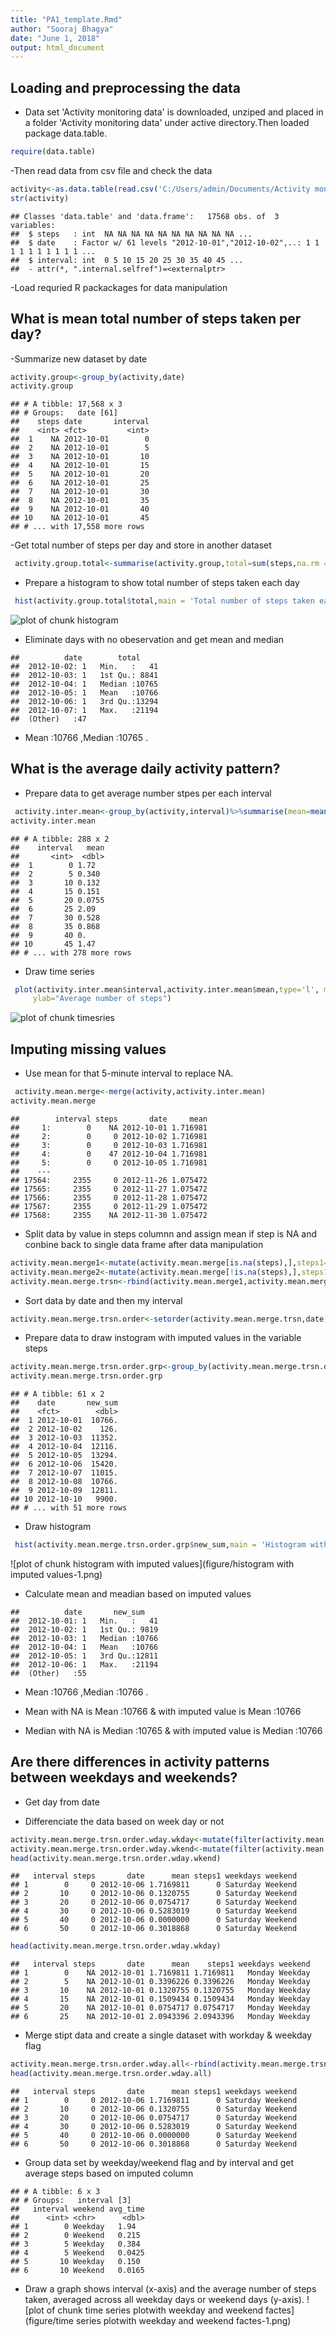 ```yaml
---
title: "PA1_template.Rmd"
author: "Sooraj Bhagya"
date: "June 1, 2018"
output: html_document
---
```




## Loading and preprocessing the data

- Data set 'Activity monitoring data' is downloaded, unziped and placed in a folder 'Activity monitoring data' under active directory.Then loaded package data.table.


```r
require(data.table)
```
-Then read data from csv file and check the data 


```r
activity<-as.data.table(read.csv('C:/Users/admin/Documents/Activity monitoring data/activity.csv'))
str(activity)
```

```
## Classes 'data.table' and 'data.frame':	17568 obs. of  3 variables:
##  $ steps   : int  NA NA NA NA NA NA NA NA NA NA ...
##  $ date    : Factor w/ 61 levels "2012-10-01","2012-10-02",..: 1 1 1 1 1 1 1 1 1 1 ...
##  $ interval: int  0 5 10 15 20 25 30 35 40 45 ...
##  - attr(*, ".internal.selfref")=<externalptr>
```
-Load requried R packackages for data manipulation









## What is mean total number of steps taken per day?
-Summarize new dataset by date

```r
activity.group<-group_by(activity,date)
activity.group
```

```
## # A tibble: 17,568 x 3
## # Groups:   date [61]
##    steps date       interval
##    <int> <fct>         <int>
##  1    NA 2012-10-01        0
##  2    NA 2012-10-01        5
##  3    NA 2012-10-01       10
##  4    NA 2012-10-01       15
##  5    NA 2012-10-01       20
##  6    NA 2012-10-01       25
##  7    NA 2012-10-01       30
##  8    NA 2012-10-01       35
##  9    NA 2012-10-01       40
## 10    NA 2012-10-01       45
## # ... with 17,558 more rows
```

-Get total number of steps per day and store in another dataset

```r
 activity.group.total<-summarise(activity.group,total=sum(steps,na.rm = T))
```

- Prepare a histogram to show total number of steps taken each day

```r
 hist(activity.group.total$total,main = 'Total number of steps taken each day',xlab = 'Number of steps')
```

![plot of chunk histogram](figure/histogram-1.png)

- Eliminate days with no obeservation and get mean and median

```
##          date        total      
##  2012-10-02: 1   Min.   :   41  
##  2012-10-03: 1   1st Qu.: 8841  
##  2012-10-04: 1   Median :10765  
##  2012-10-05: 1   Mean   :10766  
##  2012-10-06: 1   3rd Qu.:13294  
##  2012-10-07: 1   Max.   :21194  
##  (Other)   :47
```
- Mean   :10766  ,Median :10765  .    

## What is the average daily activity pattern?

- Prepare data to get average number stpes per each interval

```r
 activity.inter.mean<-group_by(activity,interval)%>%summarise(mean=mean(steps,na.rm = T))
activity.inter.mean
```

```
## # A tibble: 288 x 2
##    interval   mean
##       <int>  <dbl>
##  1        0 1.72  
##  2        5 0.340 
##  3       10 0.132 
##  4       15 0.151 
##  5       20 0.0755
##  6       25 2.09  
##  7       30 0.528 
##  8       35 0.868 
##  9       40 0.    
## 10       45 1.47  
## # ... with 278 more rows
```

- Draw time series

```r
 plot(activity.inter.mean$interval,activity.inter.mean$mean,type='l', main="Average number of steps over all days", xlab="Interval", 
     ylab="Average number of steps")
```

![plot of chunk timesries](figure/timesries-1.png)

## Imputing missing values

- Use mean for that 5-minute interval to replace NA.

```r
 activity.mean.merge<-merge(activity,activity.inter.mean)
activity.mean.merge
```

```
##        interval steps       date     mean
##     1:        0    NA 2012-10-01 1.716981
##     2:        0     0 2012-10-02 1.716981
##     3:        0     0 2012-10-03 1.716981
##     4:        0    47 2012-10-04 1.716981
##     5:        0     0 2012-10-05 1.716981
##    ---                                   
## 17564:     2355     0 2012-11-26 1.075472
## 17565:     2355     0 2012-11-27 1.075472
## 17566:     2355     0 2012-11-28 1.075472
## 17567:     2355     0 2012-11-29 1.075472
## 17568:     2355    NA 2012-11-30 1.075472
```
- Split data by value in steps columnn and assign mean if step is NA and conbine back to single data frame after data manipulation

```r
activity.mean.merge1<-mutate(activity.mean.merge[is.na(steps),],steps1=mean)
activity.mean.merge2<-mutate(activity.mean.merge[!is.na(steps),],steps1=steps)
activity.mean.merge.trsn<-rbind(activity.mean.merge1,activity.mean.merge2)
```

- Sort data by date and then my interval

```r
activity.mean.merge.trsn.order<-setorder(activity.mean.merge.trsn,date,interval)
```

- Prepare data to draw instogram with imputed values in the variable steps

```r
activity.mean.merge.trsn.order.grp<-group_by(activity.mean.merge.trsn.order,date)%>%summarise(new_sum=sum(steps1))
activity.mean.merge.trsn.order.grp
```

```
## # A tibble: 61 x 2
##    date       new_sum
##    <fct>        <dbl>
##  1 2012-10-01  10766.
##  2 2012-10-02    126.
##  3 2012-10-03  11352.
##  4 2012-10-04  12116.
##  5 2012-10-05  13294.
##  6 2012-10-06  15420.
##  7 2012-10-07  11015.
##  8 2012-10-08  10766.
##  9 2012-10-09  12811.
## 10 2012-10-10   9900.
## # ... with 51 more rows
```

- Draw histogram

```r
 hist(activity.mean.merge.trsn.order.grp$new_sum,main = 'Histogram with imputed observations',xlab = 'Number of steps')
```

![plot of chunk histogram with imputed values](figure/histogram with imputed values-1.png)

- Calculate mean and meadian based on imputed values

```
##          date       new_sum     
##  2012-10-01: 1   Min.   :   41  
##  2012-10-02: 1   1st Qu.: 9819  
##  2012-10-03: 1   Median :10766  
##  2012-10-04: 1   Mean   :10766  
##  2012-10-05: 1   3rd Qu.:12811  
##  2012-10-06: 1   Max.   :21194  
##  (Other)   :55
```
- Mean   :10766  ,Median :10766  . 

- Mean with NA is Mean   :10766   & with imputed value is Mean   :10766  
- Median with NA is Median :10765   & with imputed value is Median :10766  

## Are there differences in activity patterns between weekdays and weekends?

- Get day from date


- Differenciate the data based on week day or not  

```r
activity.mean.merge.trsn.order.wday.wkday<-mutate(filter(activity.mean.merge.trsn.order.wday,activity.mean.merge.trsn.order.wday$weekdays !=c('Saturday','Sunday')),weekend='Weekday')
activity.mean.merge.trsn.order.wday.wkend<-mutate(filter(activity.mean.merge.trsn.order.wday,activity.mean.merge.trsn.order.wday$weekdays ==c('Saturday','Sunday')),weekend='Weekend')
head(activity.mean.merge.trsn.order.wday.wkend)
```

```
##   interval steps       date      mean steps1 weekdays weekend
## 1        0     0 2012-10-06 1.7169811      0 Saturday Weekend
## 2       10     0 2012-10-06 0.1320755      0 Saturday Weekend
## 3       20     0 2012-10-06 0.0754717      0 Saturday Weekend
## 4       30     0 2012-10-06 0.5283019      0 Saturday Weekend
## 5       40     0 2012-10-06 0.0000000      0 Saturday Weekend
## 6       50     0 2012-10-06 0.3018868      0 Saturday Weekend
```

```r
head(activity.mean.merge.trsn.order.wday.wkday)
```

```
##   interval steps       date      mean    steps1 weekdays weekend
## 1        0    NA 2012-10-01 1.7169811 1.7169811   Monday Weekday
## 2        5    NA 2012-10-01 0.3396226 0.3396226   Monday Weekday
## 3       10    NA 2012-10-01 0.1320755 0.1320755   Monday Weekday
## 4       15    NA 2012-10-01 0.1509434 0.1509434   Monday Weekday
## 5       20    NA 2012-10-01 0.0754717 0.0754717   Monday Weekday
## 6       25    NA 2012-10-01 2.0943396 2.0943396   Monday Weekday
```

- Merge stipt data and create a single dataset with workday & weekday flag

```r
activity.mean.merge.trsn.order.wday.all<-rbind(activity.mean.merge.trsn.order.wday.wkend,activity.mean.merge.trsn.order.wday.wkday)
head(activity.mean.merge.trsn.order.wday.all)
```

```
##   interval steps       date      mean steps1 weekdays weekend
## 1        0     0 2012-10-06 1.7169811      0 Saturday Weekend
## 2       10     0 2012-10-06 0.1320755      0 Saturday Weekend
## 3       20     0 2012-10-06 0.0754717      0 Saturday Weekend
## 4       30     0 2012-10-06 0.5283019      0 Saturday Weekend
## 5       40     0 2012-10-06 0.0000000      0 Saturday Weekend
## 6       50     0 2012-10-06 0.3018868      0 Saturday Weekend
```

- Group data set by weekday/weekend flag and by interval and get average steps based on imputed column

```
## # A tibble: 6 x 3
## # Groups:   interval [3]
##   interval weekend avg_time
##      <int> <chr>      <dbl>
## 1        0 Weekday   1.94  
## 2        0 Weekend   0.215 
## 3        5 Weekday   0.384 
## 4        5 Weekend   0.0425
## 5       10 Weekday   0.150 
## 6       10 Weekend   0.0165
```

- Draw a graph shows interval (x-axis) and the average number of steps taken, averaged across all weekday days or weekend days (y-axis).
![plot of chunk time series plotwith weekday and weekend factes](figure/time series plotwith weekday and weekend factes-1.png)


